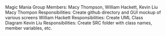 Magic Mania
Group Members: Macy Thompson, William Hackett, Kevin Liu
Macy Thompon Responsibilities: Create github directory and GUI mockup of various screens
William Hackett Responsibilities: Create UML Class Diagram
Kevin Liu Responsibilities: Create SRC folder with class names, member variables, etc. 
